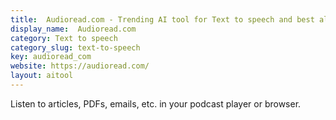```yaml
---
title:  Audioread.com - Trending AI tool for Text to speech and best alternatives
display_name:  Audioread.com
category: Text to speech
category_slug: text-to-speech
key: audioread_com
website: https://audioread.com/
layout: aitool
---
```


Listen to articles, PDFs, emails, etc. in your podcast player or browser.
